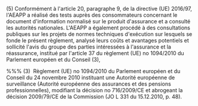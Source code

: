 (5) Conformément à l'article 20, paragraphe 9, de la directive (UE) 2016/97, l'AEAPP a réalisé des tests auprès des consommateurs concernant le document d'information normalisé sur le produit d'assurance et a consulté les autorités nationales. L'AEAPP a également procédé à des consultations publiques sur les projets de normes techniques d'exécution sur lesquels se fonde le présent règlement, analysé leurs coûts et avantages potentiels et sollicité l'avis du groupe des parties intéressées à l'assurance et la réassurance, institué par l'article 37 du règlement (UE) no 1094/2010 du Parlement européen et du Conseil (3),

%%% (3)  Règlement (UE) no 1094/2010 du Parlement européen et du Conseil du 24 novembre 2010 instituant une Autorité européenne de surveillance (Autorité européenne des assurances et des pensions professionnelles), modifiant la décision no 716/2009/CE et abrogeant la décision 2009/79/CE de la Commission (JO L 331 du 15.12.2010, p. 48).